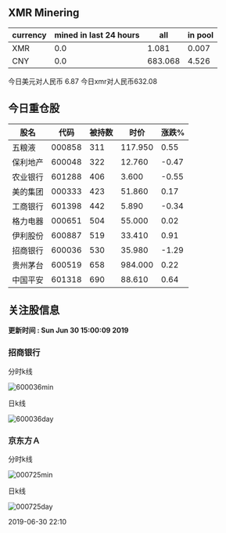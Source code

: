 ## XMR Minering

|currency|mined in last 24 hours|all|in pool|
|---|---|---|---|
|XMR|0.0|1.081|0.007|
|CNY|0.0|683.068|4.526|

今日美元对人民币 6.87	今日xmr对人民币632.08


## 今日重仓股 

|股名|代码|被持数|时价|涨跌%|
|---|---|---|---|---|
|五粮液|000858|311|117.950|0.55|
|保利地产|600048|322|12.760|-0.47|
|农业银行|601288|406|3.600|-0.55|
|美的集团|000333|423|51.860|0.17|
|工商银行|601398|442|5.890|-0.34|
|格力电器|000651|504|55.000|0.02|
|伊利股份|600887|519|33.410|0.91|
|招商银行|600036|530|35.980|-1.29|
|贵州茅台|600519|658|984.000|0.22|
|中国平安|601318|690|88.610|0.64|

## 关注股信息
**更新时间 : Sun Jun 30 15:00:09 2019**
### 招商银行 
分时k线

![600036min](http://image.sinajs.cn/newchart/min/n/sh600036.gif)

日k线

![600036day](http://image.sinajs.cn/newchart/daily/n/sh600036.gif)

### 京东方Ａ 
分时k线

![000725min](http://image.sinajs.cn/newchart/min/n/sz000725.gif)

日k线

![000725day](http://image.sinajs.cn/newchart/daily/n/sz000725.gif)

2019-06-30 22:10